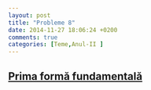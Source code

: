 ```yaml
---
layout: post
title: "Probleme 8"
date: 2014-11-27 18:06:24 +0200
comments: true
categories: [Teme,Anul-II ]
---
```


[Prima formă fundamentală](/curbe-si-suprafete/probleme8.html)
----------------------------------------------------------------------
